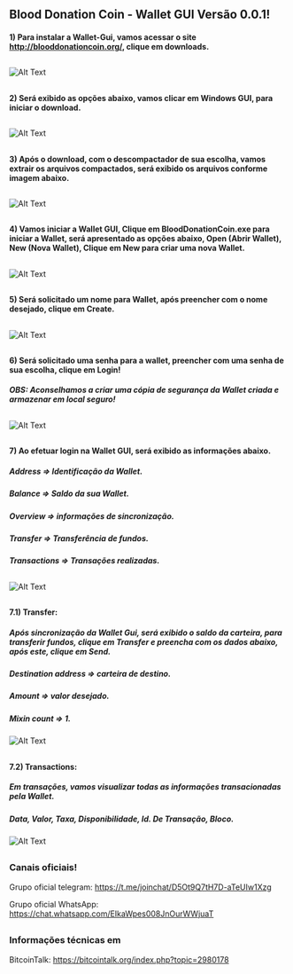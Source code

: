 ## Blood Donation Coin - Wallet GUI Versão 0.0.1!

#### 1) Para instalar a Wallet-Gui, vamos acessar o site http://blooddonationcoin.org/, clique em downloads.
##

![Alt Text](https://raw.githubusercontent.com/blooddonationcoin/blooddonationcoin/master/blooddonationcoin/img/Wallet-GUI/Wallet-Gui-01.PNG)

##
#### 2) Será exibido as opções abaixo, vamos clicar em Windows GUI, para iniciar o download.
##

![Alt Text](https://raw.githubusercontent.com/blooddonationcoin/blooddonationcoin/master/blooddonationcoin/img/Wallet-GUI/Wallet-Gui-02.PNG)

##
#### 3) Após o download, com o descompactador de sua escolha, vamos extrair os arquivos compactados, será exibido os arquivos conforme imagem abaixo.
##

![Alt Text](https://raw.githubusercontent.com/blooddonationcoin/blooddonationcoin/master/blooddonationcoin/img/Wallet-GUI/Wallet-Gui-03.PNG)

##
#### 4) Vamos iniciar a Wallet GUI, Clique em BloodDonationCoin.exe para iniciar a Wallet, será apresentado as opções abaixo, Open (Abrir Wallet), New (Nova Wallet), Clique em New para criar uma nova Wallet.
##

![Alt Text](https://raw.githubusercontent.com/blooddonationcoin/blooddonationcoin/master/blooddonationcoin/img/Wallet-GUI/Wallet-Gui-04.PNG)

## 
#### 5) Será solicitado um nome para Wallet, após preencher com o nome desejado, clique em Create.
##

![Alt Text](https://raw.githubusercontent.com/blooddonationcoin/blooddonationcoin/master/blooddonationcoin/img/Wallet-GUI/Wallet-Gui-05.PNG)

##
#### 6) Será solicitado uma senha para a wallet, preencher com uma senha de sua escolha, clique em Login!
##### OBS: Aconselhamos a criar uma cópia de segurança da Wallet criada e armazenar em local seguro!
##

![Alt Text](https://raw.githubusercontent.com/blooddonationcoin/blooddonationcoin/master/blooddonationcoin/img/Wallet-GUI/Wallet-Gui-06.PNG)

##
#### 7) Ao efetuar login na Wallet GUI, será exibido as informações abaixo.
##### Address => Identificação da Wallet.
##### Balance => Saldo da sua Wallet. 
##### Overview => informações de sincronização.
##### Transfer => Transferência de fundos.  
##### Transactions => Transações realizadas.
##

![Alt Text](https://raw.githubusercontent.com/blooddonationcoin/blooddonationcoin/master/blooddonationcoin/img/Wallet-GUI/Wallet-Gui-07.PNG)

##
#### 7.1) Transfer:
##### Após sincronização da Wallet Gui, será exibido o saldo da carteira, para transferir fundos, clique em Transfer e preencha com os dados abaixo, após este, clique em Send.
##### Destination address => carteira de destino.
##### Amount => valor desejado.
##### Mixin count => 1.

![Alt Text](https://raw.githubusercontent.com/blooddonationcoin/blooddonationcoin/master/blooddonationcoin/img/Wallet-GUI/Wallet-Gui-08.PNG)

##
#### 7.2) Transactions:
##### Em transações, vamos visualizar todas as informações transacionadas pela Wallet.
##### Data, Valor, Taxa, Disponibilidade, Id. De Transação, Bloco.

![Alt Text](https://raw.githubusercontent.com/blooddonationcoin/blooddonationcoin/master/blooddonationcoin/img/Wallet-GUI/Wallet-Gui-09.PNG)

##
### Canais oficiais!

Grupo oficial telegram: https://t.me/joinchat/D5Ot9Q7tH7D-aTeUIw1Xzg

Grupo oficial WhatsApp: https://chat.whatsapp.com/EIkaWpes008JnOurWWjuaT

##
### Informações técnicas em 

BitcoinTalk: https://bitcointalk.org/index.php?topic=2980178











